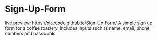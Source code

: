 # Sign-Up-Form

live preview: https://xjoecode.github.io/Sign-Up-Form/
A simple sign up form for a coffee roastery. Includes inputs such as name, email, phone numbers and passwords